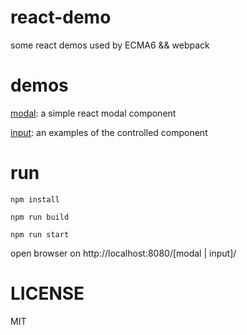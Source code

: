 # react-demo
some react demos used by ECMA6 && webpack
# demos
[modal](http://www.cnblogs.com/qingguo/p/5701302.html): a simple react modal component

[input](https://blog.qingguoing.com/2016/09/06/%E6%B5%85%E8%B0%88React%E5%8F%97%E6%8E%A7%E4%B8%8E%E9%9D%9E%E5%8F%97%E6%8E%A7%E7%BB%84%E4%BB%B6/): an examples of the controlled component
# run

```npm install```

```npm run build```

```npm run start```

open browser on http://localhost:8080/[modal | input]/

# LICENSE
MIT
